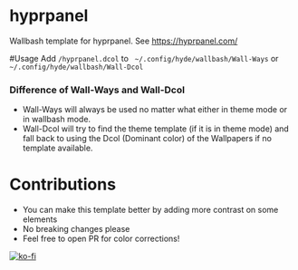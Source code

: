 # hyprpanel
Wallbash template for hyprpanel. See https://hyprpanel.com/

#Usage
Add `/hyprpanel.dcol` to ` ~/.config/hyde/wallbash/Wall-Ways` or `~/.config/hyde/wallbash/Wall-Dcol` 

### Difference of Wall-Ways and Wall-Dcol 

* Wall-Ways will always be used no matter what either in theme mode or in wallbash mode.
* Wall-Dcol will try to find the theme template (if it is in theme mode) and fall back to using the Dcol (Dominant color) of the Wallpapers if no template available.

# Contributions
* You can make this template better by adding more contrast on some elements
* No breaking changes please
* Feel free to open PR for color corrections!
 
 [![ko-fi](https://ko-fi.com/img/githubbutton_sm.svg)](https://ko-fi.com/A0A3TECUZ) 
